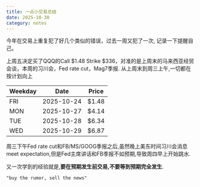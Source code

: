 ```yaml
---
title: 一点小交易总结
date: 2025-10-30
category: notes
---
```


今年在交易上重复犯了好几个类似的错误，过去一周又犯了一次, 记录一下提醒自己。

上周五决定买了QQQ的Call $1.48 Strike $336，对准的是上周末的马来西亚经贸会谈，本周的习川会，Fed rate cut，Mag7季报. 从上周末到周三上午,一切都在按计划向上

|Weekday|Date|Price|
|-------|----|-----|
|FRI|2025-10-24| $1.48 |
|MON|2025-10-27| $4.14|
|TUE|2025-10-28| $6.34|
|WED|2025-10-29|$6.87|

周三下午Fed rate cut和FB/MS/GOOG季报之后,虽然晚上美东时间习川会消息meet expectation,但是Fed主席讲话和FB季报不如预期,导致周四早上开始跳水.


又一次学到的经验就是,**要在预期发生前交易,不要等到预期完全发生**.


```
"buy the rumor, sell the news"
```